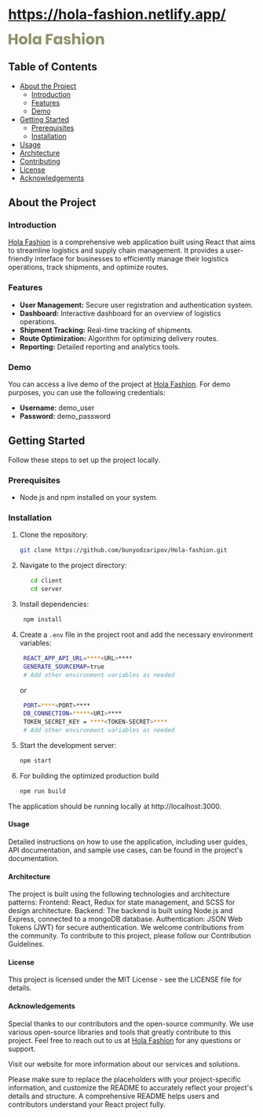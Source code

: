 # https://hola-fashion.netlify.app/



![alt text](<Hola Fashion.png>)




## Table of Contents

- [About the Project](#about-the-project)
  - [Introduction](#introduction)
  - [Features](#features)
  - [Demo](#demo)
- [Getting Started](#getting-started)
  - [Prerequisites](#prerequisites)
  - [Installation](#installation)
- [Usage](#usage)
- [Architecture](#architecture)
- [Contributing](#contributing)
- [License](#license)
- [Acknowledgements](#acknowledgements)

## About the Project

### Introduction

[Hola Fashion](https://hola-fashion.netlify.app/) is a comprehensive web application built using React that aims to streamline logistics and supply chain management. It provides a user-friendly interface for businesses to efficiently manage their logistics operations, track shipments, and optimize routes.

### Features

- **User Management:** Secure user registration and authentication system.
- **Dashboard:** Interactive dashboard for an overview of logistics operations.
- **Shipment Tracking:** Real-time tracking of shipments.
- **Route Optimization:** Algorithm for optimizing delivery routes.
- **Reporting:** Detailed reporting and analytics tools.

### Demo

You can access a live demo of the project at [Hola Fashion](https://hola-fashion.netlify.app/). For demo purposes, you can use the following credentials:

- **Username:** demo_user
- **Password:** demo_password

## Getting Started

Follow these steps to set up the project locally.

### Prerequisites

- Node.js and npm installed on your system.

### Installation

1. Clone the repository:

   ```bash
   git clone https://github.com/bunyodzaripov/Hola-fashion.git

   ```

2. Navigate to the project directory:

   ```bash
      cd client
      cd server

   ```

3. Install dependencies:

   ```bash
    npm install

   ```

4. Create a `.env` file in the project root and add the necessary environment variables:

   ```bash
    REACT_APP_API_URL=****<URL>****
    GENERATE_SOURCEMAP=true
    # Add other environment variables as needed

   ```
   or
   ```bash
    PORT=****<PORT>****
    DB_CONNECTION=*****<URI>****
    TOKEN_SECRET_KEY = ****<TOKEN-SECRET>****
    # Add other environment variables as needed

   ```

5. Start the development server:

   ```bash
   npm start

   ```

6. For building the optimized production build

   ```bash
   npm run build
   ```

The application should be running locally at http://localhost:3000.

#### Usage
Detailed instructions on how to use the application, including user guides, API documentation, and sample use cases, can be found in the project's documentation.

#### Architecture

The project is built using the following technologies and architecture patterns:
Frontend: React, Redux for state management, and SCSS for design architecture.
Backend: The backend is built using Node.js and Express, connected to a mongoDB database.
Authentication: JSON Web Tokens (JWT) for secure authentication.
We welcome contributions from the community. To contribute to this project, please follow our Contribution Guidelines.

#### License
This project is licensed under the MIT License - see the LICENSE file for details.

#### Acknowledgements
Special thanks to our contributors and the open-source community.
We use various open-source libraries and tools that greatly contribute to this project.
Feel free to reach out to us at [Hola Fashion](https://hola-fashion.netlify.app/) for any questions or support.

Visit our website for more information about our services and solutions.

Please make sure to replace the placeholders with your project-specific information, and customize the README to accurately reflect your project's details and structure. A comprehensive README helps users and contributors understand your React project fully.